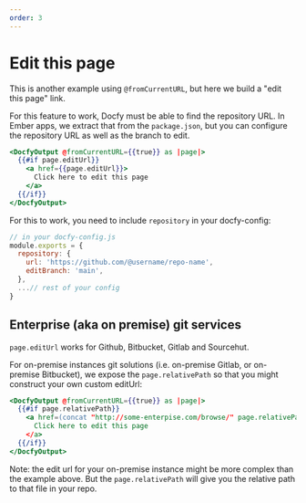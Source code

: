 ```yaml
---
order: 3
---
```


# Edit this page

This is another example using `@fromCurrentURL`, but here we build a "edit this
page" link.

For this feature to work, Docfy must be able to find the repository URL. In
Ember apps, we extract that from the `package.json`, but you can configure the
repository URL as well as the branch to edit.

```hbs template
<DocfyOutput @fromCurrentURL={{true}} as |page|>
  {{#if page.editUrl}}
    <a href={{page.editUrl}}>
      Click here to edit this page
    </a>
  {{/if}}
</DocfyOutput>
```

For this to work, you need to include `repository` in your docfy-config:

```js
// in your docfy-config.js
module.exports = {
  repository: {
    url: 'https://github.com/@username/repo-name',
    editBranch: 'main',
  },
  ...// rest of your config
}
```


## Enterprise (aka on premise) git services

`page.editUrl` works for Github, Bitbucket, Gitlab and Sourcehut.

For on-premise instances git solutions (i.e. on-premise Gitlab, or on-premise Bitbucket), we expose the `page.relativePath` so that you might construct your own custom editUrl:

```hbs 
<DocfyOutput @fromCurrentURL={{true}} as |page|>
  {{#if page.relativePath}}
    <a href=(concat "http://some-enterpise.com/browse/" page.relativePath)
      Click here to edit this page
    </a>
  {{/if}}
</DocfyOutput>
```

Note: the edit url for your on-premise instance might be more complex than the example above. But the `page.relativePath` will give you the relative path to that file in your repo. 
